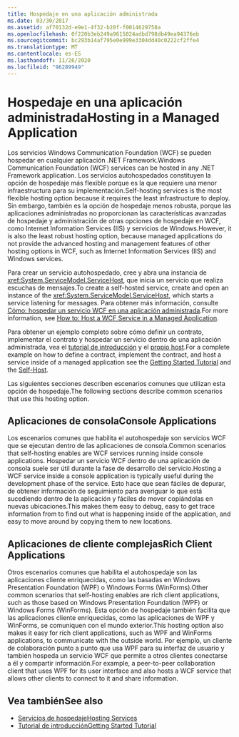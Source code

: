 ```yaml
---
title: Hospedaje en una aplicación administrada
ms.date: 03/30/2017
ms.assetid: af70132d-e9e1-4f32-b20f-f0014629758a
ms.openlocfilehash: 0f220b3eb249a9615024adbd798db49ea94376eb
ms.sourcegitcommit: bc293b14af795e0e999e3304dd40c0222cf2ffe4
ms.translationtype: MT
ms.contentlocale: es-ES
ms.lasthandoff: 11/26/2020
ms.locfileid: "96289949"
---
```

# <a name="hosting-in-a-managed-application"></a><span data-ttu-id="25dee-102">Hospedaje en una aplicación administrada</span><span class="sxs-lookup"><span data-stu-id="25dee-102">Hosting in a Managed Application</span></span>

<span data-ttu-id="25dee-103">Los servicios Windows Communication Foundation (WCF) se pueden hospedar en cualquier aplicación .NET Framework.</span><span class="sxs-lookup"><span data-stu-id="25dee-103">Windows Communication Foundation (WCF) services can be hosted in any .NET Framework application.</span></span> <span data-ttu-id="25dee-104">Los servicios autohospedados constituyen la opción de hospedaje más flexible porque es la que requiere una menor infraestructura para su implementación.</span><span class="sxs-lookup"><span data-stu-id="25dee-104">Self-hosting services is the most flexible hosting option because it requires the least infrastructure to deploy.</span></span> <span data-ttu-id="25dee-105">Sin embargo, también es la opción de hospedaje menos robusta, porque las aplicaciones administradas no proporcionan las características avanzadas de hospedaje y administración de otras opciones de hospedaje en WCF, como Internet Information Services (IIS) y servicios de Windows.</span><span class="sxs-lookup"><span data-stu-id="25dee-105">However, it is also the least robust hosting option, because managed applications do not provide the advanced hosting and management features of other hosting options in WCF, such as Internet Information Services (IIS) and Windows services.</span></span>  
  
 <span data-ttu-id="25dee-106">Para crear un servicio autohospedado, cree y abra una instancia de <xref:System.ServiceModel.ServiceHost>, que inicia un servicio que realiza escuchas de mensajes.</span><span class="sxs-lookup"><span data-stu-id="25dee-106">To create a self-hosted service, create and open an instance of the <xref:System.ServiceModel.ServiceHost>, which starts a service listening for messages.</span></span> <span data-ttu-id="25dee-107">Para obtener más información, consulte [Cómo: hospedar un servicio WCF en una aplicación administrada](../how-to-host-a-wcf-service-in-a-managed-application.md).</span><span class="sxs-lookup"><span data-stu-id="25dee-107">For more information, see [How to: Host a WCF Service in a Managed Application](../how-to-host-a-wcf-service-in-a-managed-application.md).</span></span>  
  
 <span data-ttu-id="25dee-108">Para obtener un ejemplo completo sobre cómo definir un contrato, implementar el contrato y hospedar un servicio dentro de una aplicación administrada, vea el [tutorial de introducción](../getting-started-tutorial.md) y el [propio host](../samples/self-host.md).</span><span class="sxs-lookup"><span data-stu-id="25dee-108">For a complete example on how to define a contract, implement the contract, and host a service inside of a managed application see the [Getting Started Tutorial](../getting-started-tutorial.md) and the [Self-Host](../samples/self-host.md).</span></span>  
  
 <span data-ttu-id="25dee-109">Las siguientes secciones describen escenarios comunes que utilizan esta opción de hospedaje.</span><span class="sxs-lookup"><span data-stu-id="25dee-109">The following sections describe common scenarios that use this hosting option.</span></span>  
  
## <a name="console-applications"></a><span data-ttu-id="25dee-110">Aplicaciones de consola</span><span class="sxs-lookup"><span data-stu-id="25dee-110">Console Applications</span></span>  

 <span data-ttu-id="25dee-111">Los escenarios comunes que habilita el autohospedaje son servicios WCF que se ejecutan dentro de las aplicaciones de consola.</span><span class="sxs-lookup"><span data-stu-id="25dee-111">Common scenarios that self-hosting enables are WCF services running inside console applications.</span></span> <span data-ttu-id="25dee-112">Hospedar un servicio WCF dentro de una aplicación de consola suele ser útil durante la fase de desarrollo del servicio.</span><span class="sxs-lookup"><span data-stu-id="25dee-112">Hosting a WCF service inside a console application is typically useful during the development phase of the service.</span></span> <span data-ttu-id="25dee-113">Esto hace que sean fáciles de depurar, de obtener información de seguimiento para averiguar lo que está sucediendo dentro de la aplicación y fáciles de mover copiándolas en nuevas ubicaciones.</span><span class="sxs-lookup"><span data-stu-id="25dee-113">This makes them easy to debug, easy to get trace information from to find out what is happening inside of the application, and easy to move around by copying them to new locations.</span></span>  
  
## <a name="rich-client-applications"></a><span data-ttu-id="25dee-114">Aplicaciones de cliente complejas</span><span class="sxs-lookup"><span data-stu-id="25dee-114">Rich Client Applications</span></span>  

 <span data-ttu-id="25dee-115">Otros escenarios comunes que habilita el autohospedaje son las aplicaciones cliente enriquecidas, como las basadas en Windows Presentation Foundation (WPF) o Windows Forms (WinForms).</span><span class="sxs-lookup"><span data-stu-id="25dee-115">Other common scenarios that self-hosting enables are rich client applications, such as those based on Windows Presentation Foundation (WPF) or Windows Forms (WinForms).</span></span> <span data-ttu-id="25dee-116">Esta opción de hospedaje también facilita que las aplicaciones cliente enriquecidas, como las aplicaciones de WPF y WinForms, se comuniquen con el mundo exterior.</span><span class="sxs-lookup"><span data-stu-id="25dee-116">This hosting option also makes it easy for rich client applications, such as WPF and WinForms applications, to communicate with the outside world.</span></span> <span data-ttu-id="25dee-117">Por ejemplo, un cliente de colaboración punto a punto que usa WPF para su interfaz de usuario y también hospeda un servicio WCF que permite a otros clientes conectarse a él y compartir información.</span><span class="sxs-lookup"><span data-stu-id="25dee-117">For example, a peer-to-peer collaboration client that uses WPF for its user interface and also hosts a WCF service that allows other clients to connect to it and share information.</span></span>  
  
## <a name="see-also"></a><span data-ttu-id="25dee-118">Vea también</span><span class="sxs-lookup"><span data-stu-id="25dee-118">See also</span></span>

- [<span data-ttu-id="25dee-119">Servicios de hospedaje</span><span class="sxs-lookup"><span data-stu-id="25dee-119">Hosting Services</span></span>](../hosting-services.md)
- [<span data-ttu-id="25dee-120">Tutorial de introducción</span><span class="sxs-lookup"><span data-stu-id="25dee-120">Getting Started Tutorial</span></span>](../getting-started-tutorial.md)

